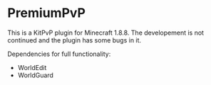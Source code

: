 # PremiumPvP
This is a KitPvP plugin for Minecraft 1.8.8.
The developement is not continued and the plugin has some bugs in it.

Dependencies for full functionality:
 - WorldEdit
 - WorldGuard
